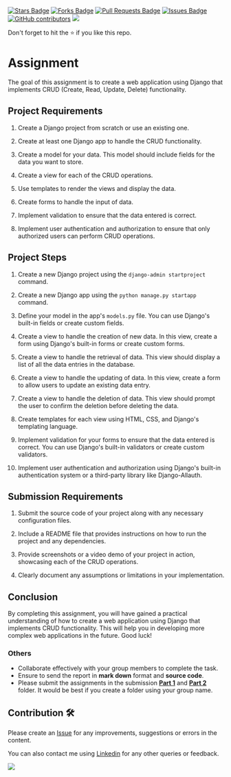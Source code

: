 <a href="https://github.com/drshahizan/learn-django/stargazers"><img src="https://img.shields.io/github/stars/drshahizan/learn-django" alt="Stars Badge"/></a>
<a href="https://github.com/drshahizan/learn-django/network/members"><img src="https://img.shields.io/github/forks/drshahizan/learn-django" alt="Forks Badge"/></a>
<a href="https://github.com/drshahizan/learn-django/pulls"><img src="https://img.shields.io/github/issues-pr/drshahizan/learn-django" alt="Pull Requests Badge"/></a>
<a href="https://github.com/drshahizan/learn-django/issues"><img src="https://img.shields.io/github/issues/drshahizan/learn-django" alt="Issues Badge"/></a>
<a href="https://github.com/drshahizan/learn-django/graphs/contributors"><img alt="GitHub contributors" src="https://img.shields.io/github/contributors/drshahizan/learn-django?color=2b9348"></a>
![](https://visitor-badge.glitch.me/badge?page_id=drshahizan/learn-django)

Don't forget to hit the :star: if you like this repo.

# Assignment

The goal of this assignment is to create a web application using Django that implements CRUD (Create, Read, Update, Delete) functionality. 

## Project Requirements

1. Create a Django project from scratch or use an existing one.

2. Create at least one Django app to handle the CRUD functionality.

3. Create a model for your data. This model should include fields for the data you want to store.

4. Create a view for each of the CRUD operations.

5. Use templates to render the views and display the data.

6. Create forms to handle the input of data.

7. Implement validation to ensure that the data entered is correct.

8. Implement user authentication and authorization to ensure that only authorized users can perform CRUD operations.

## Project Steps

1. Create a new Django project using the `django-admin startproject` command.

2. Create a new Django app using the `python manage.py startapp` command.

3. Define your model in the app's `models.py` file. You can use Django's built-in fields or create custom fields. 

4. Create a view to handle the creation of new data. In this view, create a form using Django's built-in forms or create custom forms.

5. Create a view to handle the retrieval of data. This view should display a list of all the data entries in the database.

6. Create a view to handle the updating of data. In this view, create a form to allow users to update an existing data entry.

7. Create a view to handle the deletion of data. This view should prompt the user to confirm the deletion before deleting the data.

8. Create templates for each view using HTML, CSS, and Django's templating language.

9. Implement validation for your forms to ensure that the data entered is correct. You can use Django's built-in validators or create custom validators.

10. Implement user authentication and authorization using Django's built-in authentication system or a third-party library like Django-Allauth.

## Submission Requirements

1. Submit the source code of your project along with any necessary configuration files.

2. Include a README file that provides instructions on how to run the project and any dependencies.

3. Provide screenshots or a video demo of your project in action, showcasing each of the CRUD operations.

4. Clearly document any assumptions or limitations in your implementation.

## Conclusion

By completing this assignment, you will have gained a practical understanding of how to create a web application using Django that implements CRUD functionality. This will help you in developing more complex web applications in the future. Good luck!

### Others
- Collaborate effectively with your group members to complete the task.
- Ensure to send the report in **mark down** format and **source code**.
- Please submit the assignments in the submission [**Part 1**](https://github.com/drshahizan/learn-django/tree/main/assignment/data-scraping/submission/part1) and [**Part 2**](https://github.com/drshahizan/special-topic-data-engineering/tree/main/assignment/data-scraping/submission/part2) folder. It would be best if you create a folder using your group name.

## Contribution 🛠️
Please create an [Issue](https://github.com/drshahizan/learn-django/issues) for any improvements, suggestions or errors in the content.

You can also contact me using [Linkedin](https://www.linkedin.com/in/drshahizan/) for any other queries or feedback.

![](https://visitor-badge.glitch.me/badge?page_id=drshahizan)



